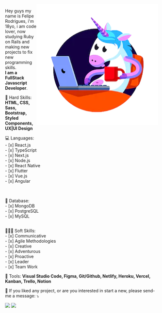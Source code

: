 <img src="./unicornImage.png" min-width="400px" max-width="400px" width="400px" align="right" alt="Felipe cartoon">

<p align="left"> 
  Hey guys my name is Felipe Rodrigues, i'm 18yo, i am code lover, now studying Ruby on Rails and making new projects to fix new programming skills.<br>
  <strong>I am a FullStack Javascript Developer</strong>.<br>
</p>

<p align="left">
  🌈 Hard Skills:<br>
  <strong>HTML, CSS, Sass, Bootstrap, Styled Components, UX|UI Design</strong><br>

  💻 Languages:<br>
    - [x] React.js<br>
    - [x] TypeScript<br>
    - [x] Next.js<br>
    - [x] Node.js<br>
    - [x] React Native<br>
    - [x] Flutter<br>
    - [x] Vue.js<br>
    - [x] Angular<br>  
    <br>
    
  💾 Database:<br>
    - [x] MongoDB<br>
    - [x] PostgreSQL<br>
    - [x] MySQL<br>
    <br>
</p>

<p align="left">
  🧑🏻‍🎓 Soft Skills:<br>
    - [x] Communicative<br>
    - [x] Agile Methodologies<br>
    - [x] Creative<br>
    - [x] Adventurous<br>
    - [x] Proactive<br>
    - [x] Leader<br>
    - [x] Team Work<br> 
</p>

<p align="left">
  💼 Tools: <strong>Visual Studio Code, Figma, Git/Github, Netlify, Heroku, Vercel, Kanban, Trello, Notion</strong>
</p>

<p align="left">
  💌 If you liked any project, or are you interested in start a new, please send-me a message: ⤵️
</p>

<p align="left">
  <a href="mailto:feliper.silva011@gmail.com" alt="Gmail">
  <img src="https://img.shields.io/badge/-Gmail-FF0000?style=flat-square&labelColor=FF0000&logo=gmail&logoColor=white&link=feliper.silva011@gmail.com" /></a>

  <a href="https://www.linkedin.com/in/felipe-rodrigues-191b79201/" alt="Linkedin">
  <img src="https://img.shields.io/badge/-Linkedin-0e76a8?style=flat-square&logo=Linkedin&logoColor=white&link=https://www.linkedin.com/in/felipe-rodrigues-191b79201/" /></a>
</p>  
